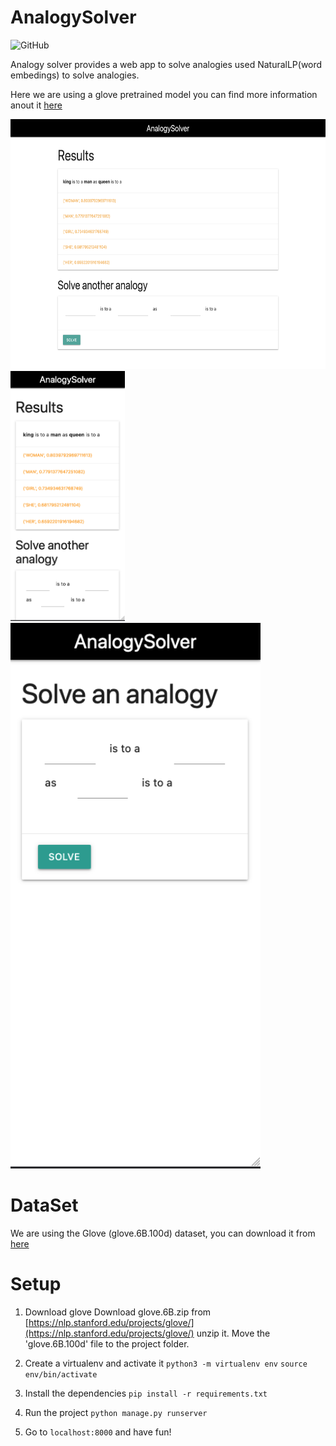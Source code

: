 # AnalogySolver
![GitHub](https://img.shields.io/github/license/kazifarhan199/AnalogySolver)

Analogy solver provides a web app to solve analogies used NaturalLP(word embedings) to solve analogies.

Here we are using a glove pretrained model you can find more information anout it [here](https://nlp.stanford.edu/projects/glove/)

<img src="./assets/example.png" alt="phone DesktopExample" height="400"/> <img src="./assets/phone_example.png" alt="phone example" height="400"/>
<img src="./assets/phone_example2.png" alt="phone example" width="400"/>

# DataSet

We are using the Glove (glove.6B.100d) dataset, you can download it from [here](https://nlp.stanford.edu/projects/glove/)

# Setup

1. Download glove
Download glove.6B.zip from [https://nlp.stanford.edu/projects/glove/](https://nlp.stanford.edu/projects/glove/) unzip it.
Move the 'glove.6B.100d' file to the project folder.

1. Create a virtualenv and activate it 
`python3 -m virtualenv env`
`source env/bin/activate`

1. Install the dependencies
`pip install -r requirements.txt`

1. Run the project
`python manage.py runserver`

1. Go to `localhost:8000` and have fun!

